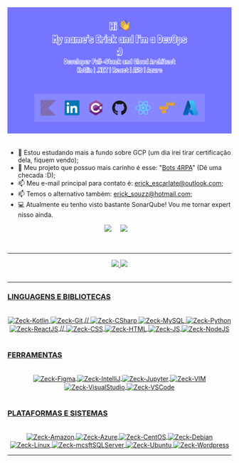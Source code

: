 <div align="center">
  <img src="https://github.com/z-eck/z-eck/blob/main/img/header.png" alt="header"/>
</div>

<br>

<!--
**z-eck/z-eck** is a ✨ _special_ ✨ repository because its `README.md` (this file) appears on your GitHub profile.

Here are some ideas to get you started:

- 🔭 I’m currently working on ...
- 🌱 I’m currently learning ...
- 👯 I’m looking to collaborate on ...
- 🤔 I’m looking for help with ...
- 💬 Ask me about ...
- 📫 How to reach me: ...
- 😄 Pronouns: ...
- ⚡ Fun fact: ...
-->

- 🌱 Estou estudando mais a fundo sobre GCP (um dia irei tirar certificação dela, fiquem vendo);
- 📁 Meu projeto que possuo mais carinho é esse: "[Bots 4RPA](https://github.com/Mega-time-TCC-2RP/Bots-4RPA)" (Dê uma checada :D);
- 📫 Meu e-mail principal para contato é: erick_escarlate@outlook.com;
- 📫 Temos o alternativo também: erick_souzz@hotmail.com;
- 💻 Atualmente eu tenho visto bastante SonarQube! Vou me tornar expert nisso ainda.
<p align="center">
  <a target="_blank"href="https://www.linkedin.com/in/z-eck/"><img src="https://img.shields.io/badge/linkedin-%230077B5.svg?&style=for-the-badge&logo=linkedin&logoColor=white" /></a>&nbsp;&nbsp;&nbsp;&nbsp;
  <a href="mailto:erick_escarlate@outlook.com"><img src="https://img.shields.io/badge/Microsoft_Outlook-0078D4?style=for-the-badge&logo=microsoft-outlook&logoColor=white" /></a>&nbsp;&nbsp;&nbsp;&nbsp;
</p>
<br>
<hr>
<div align="center">
  <a href="https://github.com/z-eck">
  <img height="180em" src="https://github-readme-stats.vercel.app/api?username=z-eck&show_icons=true&theme=synthwave&include_all_commits=true&count_private=true"/>
  <img height="180em" src="https://github-readme-stats.vercel.app/api/top-langs/?username=z-eck&layout=compact&langs_count=7&theme=synthwave"/>
</div><br>
  
<hr>

### LINGUAGENS E BIBLIOTECAS

<div style="display: inline_block; text-align: center"><br>
    <img align="center" alt="Zeck-Kotlin" height="30" width="40" src="https://cdn.jsdelivr.net/gh/devicons/devicon/icons/kotlin/kotlin-plain.svg">
    <img align="center" alt="Zeck-Git" height="30" width="40" src="https://cdn.jsdelivr.net/gh/devicons/devicon/icons/git/git-original.svg">
  //
    <img align="center" alt="Zeck-CSharp" height="30" width="40" src="https://cdn.jsdelivr.net/gh/devicons/devicon/icons/csharp/csharp-original.svg">
    <img align="center" alt="Zeck-MySQL" height="30" width="40" src="https://cdn.jsdelivr.net/gh/devicons/devicon/icons/mysql/mysql-original.svg">
    <img align="center" alt="Zeck-Python" height="30" width="40" src="https://cdn.jsdelivr.net/gh/devicons/devicon/icons/python/python-original.svg">
    <img align="center" alt="Zeck-ReactJS" height="30" width="40" src="https://cdn.jsdelivr.net/gh/devicons/devicon/icons/react/react-original.svg">
  //
    <img align="center" alt="Zeck-CSS" height="30" width="40" src="https://cdn.jsdelivr.net/gh/devicons/devicon/icons/css3/css3-original.svg">
    <img align="center" alt="Zeck-HTML" height="30" width="40" src="https://cdn.jsdelivr.net/gh/devicons/devicon/icons/html5/html5-original.svg">
    <img align="center" alt="Zeck-JS" height="30" width="40" src="https://cdn.jsdelivr.net/gh/devicons/devicon/icons/javascript/javascript-original.svg">
    <img align="center" alt="Zeck-NodeJS" height="30" width="40" src="https://cdn.jsdelivr.net/gh/devicons/devicon/icons/nodejs/nodejs-original.svg">
</div><br>
  
### FERRAMENTAS
  
<div style="display: inline_block; text-align: center"><br>
    <img align="center" alt="Zeck-Figma" height="30" width="40" src="https://cdn.jsdelivr.net/gh/devicons/devicon/icons/figma/figma-original.svg">
    <img align="center" alt="Zeck-IntelliJ" height="30" width="40" src="https://cdn.jsdelivr.net/gh/devicons/devicon/icons/intellij/intellij-original.svg">
    <img align="center" alt="Zeck-Jupyter" height="30" width="40" src="https://cdn.jsdelivr.net/gh/devicons/devicon/icons/jupyter/jupyter-original-wordmark.svg">
    <img align="center" alt="Zeck-VIM" height="30" width="40" src="https://cdn.jsdelivr.net/gh/devicons/devicon/icons/vim/vim-original.svg">
    <img align="center" alt="Zeck-VisualStudio" height="30" width="40" src="https://cdn.jsdelivr.net/gh/devicons/devicon/icons/visualstudio/visualstudio-plain.svg">
    <img align="center" alt="Zeck-VSCode" height="30" width="40" src="https://cdn.jsdelivr.net/gh/devicons/devicon/icons/vscode/vscode-original.svg">
</div><br>

### PLATAFORMAS E SISTEMAS

<div style="display: inline_block; text-align: center"><br>
    <img align="center" alt="Zeck-Amazon" height="30" width="40" src="https://cdn.jsdelivr.net/gh/devicons/devicon/icons/amazonwebservices/amazonwebservices-original.svg">
    <img align="center" alt="Zeck-Azure" height="30" width="40"src="https://cdn.jsdelivr.net/gh/devicons/devicon/icons/azure/azure-original.svg">
    <img align="center" alt="Zeck-CentOS" height="30" width="40" src="https://cdn.jsdelivr.net/gh/devicons/devicon/icons/centos/centos-original.svg">
    <img align="center" alt="Zeck-Debian" height="30" width="40" src="https://cdn.jsdelivr.net/gh/devicons/devicon/icons/debian/debian-original.svg">
    <img align="center" alt="Zeck-Linux" height="30" width="40" src="https://cdn.jsdelivr.net/gh/devicons/devicon/icons/linux/linux-original.svg">
    <img align="center" alt="Zeck-mcsftSQLServer" height="30" width="40" src="https://cdn.jsdelivr.net/gh/devicons/devicon/icons/microsoftsqlserver/microsoftsqlserver-plain.svg">
    <img align="center" alt="Zeck-Ubuntu" height="30" width="40" src="https://cdn.jsdelivr.net/gh/devicons/devicon/icons/ubuntu/ubuntu-plain.svg">
    <img align="center" alt="Zeck-Wordpress" height="30" width="40" src="https://cdn.jsdelivr.net/gh/devicons/devicon/icons/wordpress/wordpress-original.svg">
</div>
  
<hr>

<!-- Bibliografia: -->
<!-- https://github.com/anuraghazra/github-readme-stats -->
<!-- https://devicon.dev/ -->
<!-- https://www.ti-enxame.com/pt/markdown/como-alinhar-e-justificar-corretamente-o-alinhamento-no-markdown/822340779/ -->
<!-- https://www.maujor.com/tutorial/propriedades-css-para-estilizacao-de-fontes.php -->

<!-- <div style="text-align: center; font-size: 30px; font-variant:small-caps; color: #ff2400">Plataformas e sistemas</div> -->

<!-- <div style="text-align: center; font-size: 30px; font-variant:small-caps; color: #ff2400">Linguagens e funcionalidades</div> -->
